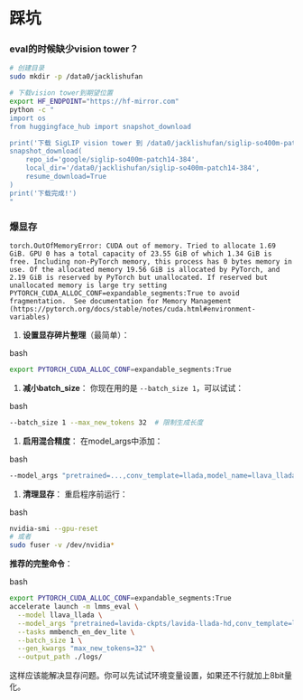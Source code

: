 # 踩坑

### eval的时候缺少vision tower？

```bash
# 创建目录
sudo mkdir -p /data0/jacklishufan

# 下载vision tower到期望位置
export HF_ENDPOINT="https://hf-mirror.com"
python -c "
import os
from huggingface_hub import snapshot_download

print('下载 SigLIP vision tower 到 /data0/jacklishufan/siglip-so400m-patch14-384...')
snapshot_download(
    repo_id='google/siglip-so400m-patch14-384',
    local_dir='/data0/jacklishufan/siglip-so400m-patch14-384',
    resume_download=True
)
print('下载完成!')
"
```



### 爆显存

```
torch.OutOfMemoryError: CUDA out of memory. Tried to allocate 1.69 GiB. GPU 0 has a total capacity of 23.55 GiB of which 1.34 GiB is free. Including non-PyTorch memory, this process has 0 bytes memory in use. Of the allocated memory 19.56 GiB is allocated by PyTorch, and 2.19 GiB is reserved by PyTorch but unallocated. If reserved but unallocated memory is large try setting PYTORCH_CUDA_ALLOC_CONF=expandable_segments:True to avoid fragmentation.  See documentation for Memory Management  (https://pytorch.org/docs/stable/notes/cuda.html#environment-variables)
```

1. **设置显存碎片整理**（最简单）：

bash

```bash
export PYTORCH_CUDA_ALLOC_CONF=expandable_segments:True
```

1. **减小batch_size**： 你现在用的是 `--batch_size 1`，可以试试：

bash

```bash
--batch_size 1 --max_new_tokens 32  # 限制生成长度
```

1. **启用混合精度**： 在model_args中添加：

bash

```bash
--model_args "pretrained=...,conv_template=llada,model_name=llava_llada,load_in_8bit=True"
```

1. **清理显存**： 重启程序前运行：

bash

```bash
nvidia-smi --gpu-reset
# 或者
sudo fuser -v /dev/nvidia*
```

**推荐的完整命令**：

bash

```bash
export PYTORCH_CUDA_ALLOC_CONF=expandable_segments:True
accelerate launch -m lmms_eval \
  --model llava_llada \
  --model_args "pretrained=lavida-ckpts/lavida-llada-hd,conv_template=llada,model_name=llava_llada,load_in_8bit=True" \
  --tasks mmbench_en_dev_lite \
  --batch_size 1 \
  --gen_kwargs "max_new_tokens=32" \
  --output_path ./logs/
```

这样应该能解决显存问题。你可以先试试环境变量设置，如果还不行就加上8bit量化。